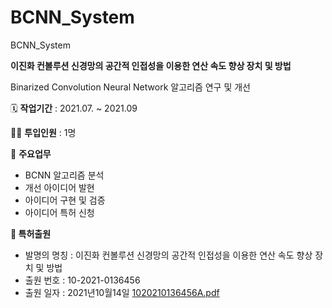 # BCNN_System
BCNN_System

**이진화 컨볼루션 신경망의 공간적 인접성을 이용한 연산 속도 향상 장치 및 방법**

Binarized Convolution Neural Network 알고리즘 연구 및 개선 


🗓️ **작업기간** : 2021.07. ~ 2021.09

👨‍💻 **투입인원** : 1명

📒 **주요업무** 

- BCNN 알고리즘 분석
- 개선 아이디어 발현
- 아이디어 구현 및 검증
- 아이디어 특허 신청

**📒 특허출원**

- 발명의 명칭 : 이진화 컨볼루션 신경망의 공간적 인접성을 이용한 연산 속도 향상 장치 및 방법
- 출원 번호 : 10-2021-0136456
- 출원 일자 : 2021년10월14일
[1020210136456A.pdf](https://github.com/sangjunpark97/BCNN_System/files/12587276/1020210136456A.pdf)
